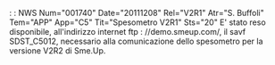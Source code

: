  :  : NWS Num="001740" Date="20111208" Rel="V2R1" Atr="S. Buffoli" Tem="APP" App="C5" Tit="Spesometro V2R1" Sts="20"
E' stato reso disponibile, all'indirizzo internet ftp : //demo.smeup.com/, il savf SDST_C5012, necessario alla comunicazione dello spesometro per la versione V2R2 di Sme.Up.
